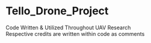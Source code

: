 # Tello_Drone_Project
Code Written &amp; Utilized Throughout UAV Research <br /> 
Respective credits are written within code as comments
